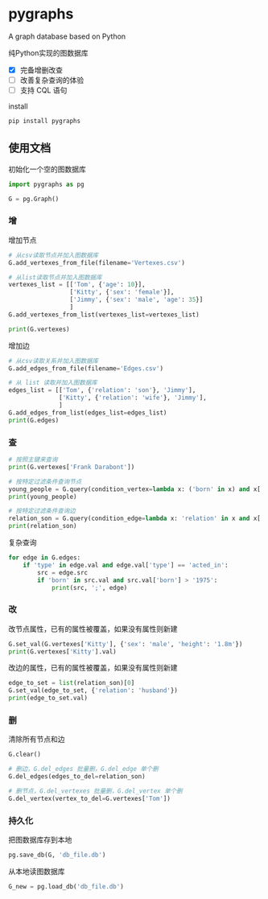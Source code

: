 # pygraphs
A graph database based on Python

纯Python实现的图数据库

- [x] 完备增删改查
- [ ] 改善复杂查询的体验
- [ ] 支持 CQL 语句

install
```sh
pip install pygraphs
```

## 使用文档

初始化一个空的图数据库
```python
import pygraphs as pg

G = pg.Graph()
```

### 增

增加节点
```python
# 从csv读取节点并加入图数据库
G.add_vertexes_from_file(filename='Vertexes.csv')

# 从list读取节点并加入图数据库
vertexes_list = [['Tom', {'age': 10}],
                 ['Kitty', {'sex': 'female'}],
                 ['Jimmy', {'sex': 'male', 'age': 35}]
                 ]
G.add_vertexes_from_list(vertexes_list=vertexes_list)

print(G.vertexes)
```

增加边
```python
# 从csv读取关系并加入图数据库
G.add_edges_from_file(filename='Edges.csv')

# 从 list 读取并加入图数据库
edges_list = [['Tom', {'relation': 'son'}, 'Jimmy'],
              ['Kitty', {'relation': 'wife'}, 'Jimmy'],
              ]
G.add_edges_from_list(edges_list=edges_list)
print(G.edges)
```

### 查
```python
# 按照主键来查询
print(G.vertexes['Frank Darabont'])

# 按特定过滤条件查询节点
young_people = G.query(condition_vertex=lambda x: ('born' in x) and x['born'] > '1975')
print(young_people)

# 按特定过滤条件查询边
relation_son = G.query(condition_edge=lambda x: 'relation' in x and x['relation'] == 'son')
print(relation_son)


```

复杂查询
```python
for edge in G.edges:
    if 'type' in edge.val and edge.val['type'] == 'acted_in':
        src = edge.src
        if 'born' in src.val and src.val['born'] > '1975':
            print(src, ';', edge)
```

### 改
改节点属性，已有的属性被覆盖，如果没有属性则新建

```python
G.set_val(G.vertexes['Kitty'], {'sex': 'male', 'height': '1.8m'})
print(G.vertexes['Kitty'].val)
```

改边的属性，已有的属性被覆盖，如果没有属性则新建

```python
edge_to_set = list(relation_son)[0]
G.set_val(edge_to_set, {'relation': 'husband'})
print(edge_to_set.val)
```

### 删
清除所有节点和边
```python
G.clear()
```

```python
# 删边，G.del_edges 批量删，G.del_edge 单个删
G.del_edges(edges_to_del=relation_son)

# 删节点，G.del_vertexes 批量删，G.del_vertex 单个删
G.del_vertex(vertex_to_del=G.vertexes['Tom'])
```



### 持久化
把图数据库存到本地
```python
pg.save_db(G, 'db_file.db')
```

从本地读图数据库

```python
G_new = pg.load_db('db_file.db')
```
